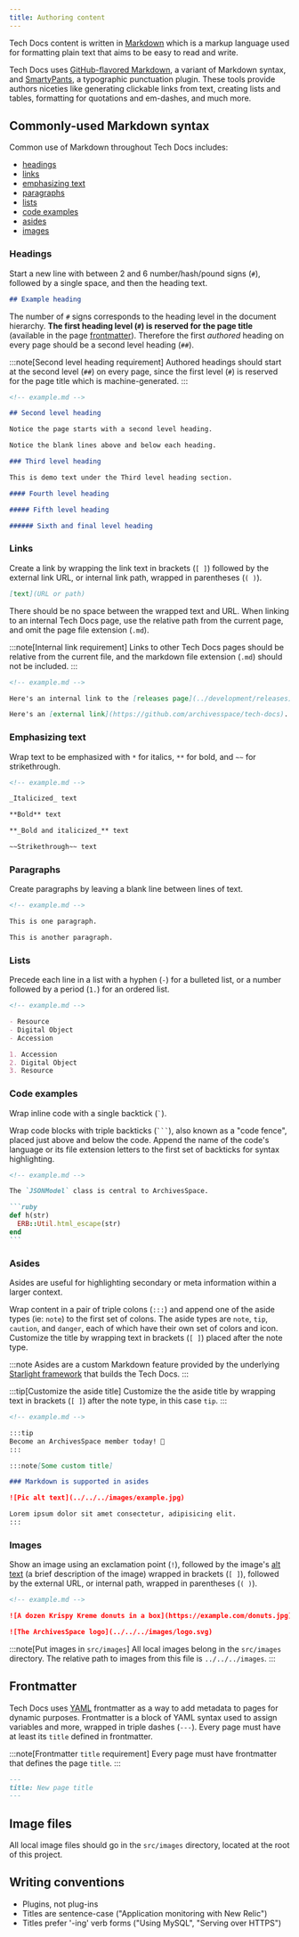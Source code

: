 ```yaml
---
title: Authoring content
---
```


Tech Docs content is written in [Markdown](https://en.wikipedia.org/wiki/Markdown) which is a markup language used for formatting plain text that aims to be easy to read and write.

Tech Docs uses [GitHub-flavored Markdown](https://github.github.com/gfm/), a variant of Markdown syntax, and [SmartyPants](https://daringfireball.net/projects/smartypants/), a typographic punctuation plugin. These tools provide authors niceties like generating clickable links from text, creating lists and tables, formatting for quotations and em-dashes, and much more.

## Commonly-used Markdown syntax

Common use of Markdown throughout Tech Docs includes:

- [headings](#headings)
- [links](#links)
- [emphasizing text](#emphasizing-text)
- [paragraphs](#paragraphs)
- [lists](#lists)
- [code examples](#code-examples)
- [asides](#asides)
- [images](#images)

### Headings

Start a new line with between 2 and 6 number/hash/pound signs (`#`), followed by a single space, and then the heading text.

```md
## Example heading
```

The number of `#` signs corresponds to the heading level in the document hierarchy. **The first heading level (`#`) is reserved for the page title** (available in the page [frontmatter](#frontmatter)). Therefore the first _authored_ heading on every page should be a second level heading (`##`).

:::note[Second level heading requirement]
Authored headings should start at the second level (`##`) on every page, since the first level (`#`) is reserved for the page title which is machine-generated.
:::

```md
<!-- example.md -->

## Second level heading

Notice the page starts with a second level heading.

Notice the blank lines above and below each heading.

### Third level heading

This is demo text under the Third level heading section.

#### Fourth level heading

##### Fifth level heading

###### Sixth and final level heading
```

### Links

Create a link by wrapping the link text in brackets (`[ ]`) followed by the external link URL, or internal link path, wrapped in parentheses (`( )`).

```md
[text](URL or path)
```

There should be no space between the wrapped text and URL. When linking to an internal Tech Docs page, use the relative path from the current page, and omit the page file extension (`.md`).

:::note[Internal link requirement]
Links to other Tech Docs pages should be relative from the current file, and the markdown file extension (`.md`) should not be included.
:::

```md
<!-- example.md -->

Here's an internal link to the [releases page](../development/releases).

Here's an [external link](https://github.com/archivesspace/tech-docs).
```

### Emphasizing text

Wrap text to be emphasized with `*` for italics, `**` for bold, and `~~` for strikethrough.

```md
<!-- example.md -->

_Italicized_ text

**Bold** text

**_Bold and italicized_** text

~~Strikethrough~~ text
```

### Paragraphs

Create paragraphs by leaving a blank line between lines of text.

```md
<!-- example.md -->

This is one paragraph.

This is another paragraph.
```

### Lists

Precede each line in a list with a hyphen (`-`) for a bulleted list, or a number followed by a period (`1.`) for an ordered list.

```md
<!-- example.md -->

- Resource
- Digital Object
- Accession

1. Accession
2. Digital Object
3. Resource
```

### Code examples

Wrap inline code with a single backtick (`` ` ``).

Wrap code blocks with triple backticks (` ``` `), also known as a "code fence", placed just above and below the code. Append the name of the code's language or its file extension letters to the first set of backticks for syntax highlighting.

````md
<!-- example.md -->

The `JSONModel` class is central to ArchivesSpace.

```ruby
def h(str)
  ERB::Util.html_escape(str)
end
```
````

### Asides

Asides are useful for highlighting secondary or meta information within a larger context.

Wrap content in a pair of triple colons (`:::`) and append one of the aside types (ie: `note`) to the first set of colons. The aside types are `note`, `tip`, `caution`, and `danger`, each of which have their own set of colors and icon. Customize the title by wrapping text in brackets (`[ ]`) placed after the note type.

:::note
Asides are a custom Markdown feature provided by the underlying [Starlight framework](https://starlight.astro.build/guides/authoring-content/#asides) that builds the Tech Docs.
:::

:::tip[Customize the aside title]
Customize the the aside title by wrapping text in brackets (`[ ]`) after the note type, in this case `tip`.
:::

```md
<!-- example.md -->

:::tip
Become an ArchivesSpace member today! 🎉
:::

:::note[Some custom title]

### Markdown is supported in asides

![Pic alt text](../../../images/example.jpg)

Lorem ipsum dolor sit amet consectetur, adipisicing elit.
:::
```

### Images

Show an image using an exclamation point (`!`), followed by the image's [alt text](https://en.wikipedia.org/wiki/Alt_attribute) (a brief description of the image) wrapped in brackets (`[ ]`), followed by the external URL, or internal path, wrapped in parentheses (`( )`).

```md
<!-- example.md -->

![A dozen Krispy Kreme donuts in a box](https://example.com/donuts.jpg)

![The ArchivesSpace logo](../../../images/logo.svg)
```

:::note[Put images in `src/images`]
All local images belong in the `src/images` directory. The relative path to images from this file is `../../../images`.
:::

## Frontmatter

Tech Docs uses [YAML](https://yaml.org/) frontmatter as a way to add metadata to pages for dynamic purposes. Frontmatter is a block of YAML syntax used to assign variables and more, wrapped in triple dashes (`---`). Every page must have at least its `title` defined in frontmatter.

:::note[Frontmatter `title` requirement]
Every page must have frontmatter that defines the page `title`.
:::

```md
---
title: New page title
---
```

## Image files

All local image files should go in the `src/images` directory, located at the root of this project.

## Writing conventions

- Plugins, not plug-ins
- Titles are sentence-case ("Application monitoring with New Relic")
- Titles prefer '-ing' verb forms ("Using MySQL", "Serving over HTTPS")
